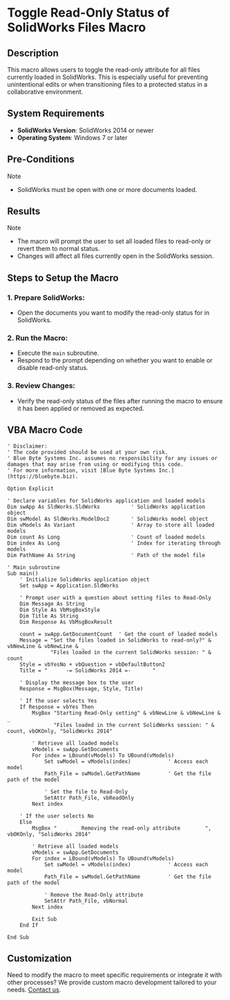 # Toggle Read-Only Status of SolidWorks Files Macro

## Description
This macro allows users to toggle the read-only attribute for all files currently loaded in SolidWorks. This is especially useful for preventing unintentional edits or when transitioning files to a protected status in a collaborative environment.

## System Requirements
- **SolidWorks Version**: SolidWorks 2014 or newer
- **Operating System**: Windows 7 or later

## Pre-Conditions
> [!NOTE]
> - SolidWorks must be open with one or more documents loaded.

## Results
> [!NOTE]
> - The macro will prompt the user to set all loaded files to read-only or revert them to normal status.
> - Changes will affect all files currently open in the SolidWorks session.

## Steps to Setup the Macro

### 1. **Prepare SolidWorks**:
   - Open the documents you want to modify the read-only status for in SolidWorks.

### 2. **Run the Macro**:
   - Execute the `main` subroutine.
   - Respond to the prompt depending on whether you want to enable or disable read-only status.

### 3. **Review Changes**:
   - Verify the read-only status of the files after running the macro to ensure it has been applied or removed as expected.

## VBA Macro Code

```vbnet
' Disclaimer:
' The code provided should be used at your own risk.  
' Blue Byte Systems Inc. assumes no responsibility for any issues or damages that may arise from using or modifying this code.  
' For more information, visit [Blue Byte Systems Inc.](https://bluebyte.biz).

Option Explicit

' Declare variables for SolidWorks application and loaded models
Dim swApp As SldWorks.SldWorks          ' SolidWorks application object
Dim swModel As SldWorks.ModelDoc2       ' SolidWorks model object
Dim vModels As Variant                  ' Array to store all loaded models
Dim count As Long                       ' Count of loaded models
Dim index As Long                       ' Index for iterating through models
Dim PathName As String                  ' Path of the model file

' Main subroutine
Sub main()
    ' Initialize SolidWorks application object
    Set swApp = Application.SldWorks

    ' Prompt user with a question about setting files to Read-Only
    Dim Message As String
    Dim Style As VbMsgBoxStyle
    Dim Title As String
    Dim Response As VbMsgBoxResult
    
    count = swApp.GetDocumentCount  ' Get the count of loaded models
    Message = "Set the files loaded in SolidWorks to read-only?" & vbNewLine & vbNewLine & _
              "Files loaded in the current SolidWorks session: " & count
    Style = vbYesNo + vbQuestion + vbDefaultButton2
    Title = "      -= SolidWorks 2014 =-       "
    
    ' Display the message box to the user
    Response = MsgBox(Message, Style, Title)

    ' If the user selects Yes
    If Response = vbYes Then
        MsgBox "Starting Read-Only setting" & vbNewLine & vbNewLine & _
               "Files loaded in the current SolidWorks session: " & count, vbOKOnly, "SolidWorks 2014"
        
        ' Retrieve all loaded models
        vModels = swApp.GetDocuments
        For index = LBound(vModels) To UBound(vModels)
            Set swModel = vModels(index)            ' Access each model
            Path_File = swModel.GetPathName         ' Get the file path of the model
            
            ' Set the file to Read-Only
            SetAttr Path_File, vbReadOnly
        Next index
        
    ' If the user selects No
    Else
        MsgBox "        Removing the read-only attribute        ", vbOKOnly, "SolidWorks 2014"
        
        ' Retrieve all loaded models
        vModels = swApp.GetDocuments
        For index = LBound(vModels) To UBound(vModels)
            Set swModel = vModels(index)            ' Access each model
            Path_File = swModel.GetPathName         ' Get the file path of the model
            
            ' Remove the Read-Only attribute
            SetAttr Path_File, vbNormal
        Next index
        
        Exit Sub
    End If

End Sub
```

## Customization
Need to modify the macro to meet specific requirements or integrate it with other processes? We provide custom macro development tailored to your needs. [Contact us](https://bluebyte.biz/contact).